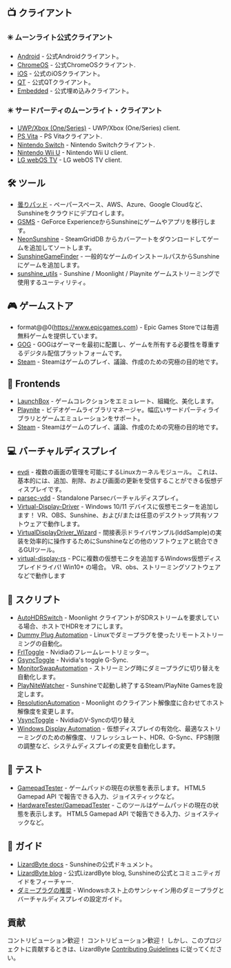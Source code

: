 <!--lint disable awesome-heading awesome-toc double-link-->

<div align="center" style="display: none;">
  <img src="/assets/banner.png" />
  <h1 align="center">素晴らしいサンシャイン</h1>
  <h4 align="center">素晴らしいサンシャインスクリプト、ツール、ガイド、コンパニオンソフトウェアのコレクション</h4>
</div>

<div align="center" style="display: none;">
[
  <a href="#-クライアント">クライアント</a> •
  <a href="#%EF%B8%8F-ツール">ツール</a> •
  <a href="#-ゲームストア">ゲームストア</a> •
  <a href="#-frontends">Frontends</a> •
  <a href="#-バーチャルディスプレイ">バーチャルディスプレイ</a> •
  <a href="#-スクリプト">スクリプト</a> •
  <a href="#-ガイド">ガイド</a>
]
</div>

## 📺 クライアント

### ✳️ ムーンライト公式クライアント

- [Android](https://github.com/moonlight-stream/moonlight-android) - 公式Androidクライアント。
- [ChromeOS](https://github.com/moonlight-stream/moonlight-chrome) - 公式ChromeOSクライアント.
- [iOS](https://github.com/moonlight-stream/moonlight-ios) - 公式のiOSクライアント。
- [QT](https://github.com/moonlight-stream/moonlight-qt) - 公式QTクライアント。
- [Embedded](https://github.com/moonlight-stream/moonlight-embedded) - 公式埋め込みクライアント。

### ✴️ サードパーティのムーンライト・クライアント

- [UWP/Xbox (One/Series)](https://github.com/TheElixZammuto/moonlight-xbox) - UWP/Xbox (One/Series) client.
- [PS Vita](https://github.com/xyzz/vita-moonlight) - PS Vitaクライアント.
- [Nintendo Switch](https://github.com/XITRIX/Moonlight-Switch) - Nintendo Switchクライアント.
- [Nintendo Wii U](https://github.com/GaryOderNichts/moonlight-wiiu) - Nintendo Wii U client.
- [LG webOS TV](https://github.com/mariotaku/moonlight-tv) - LG webOS TV client.

## 🛠️ ツール

- [曇りパッド](https://github.com/PierreBeucher/cloudypad) - ペーパースペース、AWS、Azure、Google Cloudなど、Sunshineをクラウドにデプロイします。
- [GSMS](https://github.com/LizardByte/GSMS) - GeForce ExperienceからSunshineにゲームやアプリを移行します。
- [NeonSunshine](https://github.com/NeonLightning/NeonSunshine) - SteamGridDB からカバーアートをダウンロードしてゲームを追加してソートします。
- [SunshineGameFinder](https://github.com/JMTK/SunshineGameFinder) - 一般的なゲームのインストールパスからSunshineにゲームを追加します。
- [sunshine_utils](https://github.com/designer-living/sunshine_utils) - Sunshine / Moonlight / Playnite ゲームストリーミングで使用するユーティリティ。

## 🎮 ゲームストア

- format@@0(https://www.epicgames.com) - Epic Games Storeでは毎週無料ゲームを提供しています。
- [GOG](https://www.gog.com) - GOGはゲーマーを最初に配置し、ゲームを所有する必要性を尊重するデジタル配信プラットフォームです。
- [Steam](https://store.steampowered.com) - Steamはゲームのプレイ、議論、作成のための究極の目的地です。

## 💠 Frontends

- [LaunchBox](https://www.launchbox-app.com/) - ゲームコレクションをエミュレート、組織化、美化します。
- [Playnite](https://github.com/JosefNemec/Playnite) - ビデオゲームライブラリマネージャ。幅広いサードパーティライブラリとゲームエミュレーションをサポート。
- [Steam](https://store.steampowered.com) - Steamはゲームのプレイ、議論、作成のための究極の目的地です。

## 💻 バーチャルディスプレイ

- [evdi](https://github.com/DisplayLink/evdi) - 複数の画面の管理を可能にするLinuxカーネルモジュール。 これは、基本的には、追加、削除、および画面の更新を受信することができる仮想ディスプレイです。
- [parsec-vdd](https://github.com/nomi-san/parsec-vdd) - Standalone Parsecバーチャルディスプレイ。
- [Virtual-Display-Driver](https://github.com/itsmikethetech/Virtual-Display-Driver) - Windows 10/11 デバイスに仮想モニターを追加します！ VR、OBS、Sunshine、および/または任意のデスクトップ共有ソフトウェアで動作します。
- [VirtualDisplayDriver_Wizard](https://github.com/sofmeright/VirtualDisplayDriver_Wizard) - 間接表示ドライバサンプル(IddSample)の実装を効率的に操作するためにSunshineなどの他のソフトウェアと統合できるGUIツール。
- [virtual-display-rs](https://github.com/MolotovCherry/virtual-display-rs) - PCに複数の仮想モニタを追加するWindows仮想ディスプレイドライバ! Win10+ の場合。 VR、obs、ストリーミングソフトウェアなどで動作します

## 📜 スクリプト

- [AutoHDRSwitch](https://github.com/Nonary/AutoHDRSwitch) - Moonlight クライアントがSDRストリームを要求している場合、ホストでHDRをオフにします。
- [Dummy Plug Automation](https://github.com/XenHat/dummy-plug-automation) - Linuxでダミープラグを使ったリモートストリーミングの自動化。
- [FrlToggle](https://github.com/FrogTheFrog/frl-toggle) - Nvidiaのフレームレートリミッター。
- [GsyncToggle](https://github.com/FrogTheFrog/gsync-toggle) - Nvidia's toggle G-Sync.
- [MonitorSwapAutomation](https://github.com/Nonary/MonitorSwapAutomation) - ストリーミング時にダミープラグに切り替えを自動化します。
- [PlayNiteWatcher](https://github.com/Nonary/PlayNiteWatcher) - Sunshineで起動し終了するSteam/PlayNite Gamesを設定します。
- [ResolutionAutomation](https://github.com/Nonary/ResolutionAutomation) - Moonlight のクライアント解像度に合わせてホスト解像度を変更します。
- [VsyncToggle](https://github.com/xanderfrangos/vsync-toggle) - NvidiaのV-Syncの切り替え
- [Windows Display Automation](https://github.com/fehbari/sunshine-scripts) - 仮想ディスプレイの有効化、最適なストリーミングのための解像度、リフレッシュレート、HDR、G-Sync、FPS制限の調整など、システムディスプレイの変更を自動化します。

## 🧪 テスト

- [GamepadTester](https://hardwaretester.com/gamepad) - ゲームパッドの現在の状態を表示します。 HTML5 Gamepad API で報告できる入力、ジョイスティックなど。
- [HardwareTester/GamepadTester](https://hardwaretester.com/gamepad) - このツールはゲームパッドの現在の状態を表示します。 HTML5 Gamepad API で報告できる入力、ジョイスティックなど。

## 📓 ガイド

- [LizardByte docs](https://docs.lizardbyte.dev/projects/sunshine) - Sunshineの公式ドキュメント。
- [LizardByte blog](https://app.lizardbyte.dev/blog) - 公式LizardByte blog, Sunshineの公式とコミュニティガイドをフィーチャー.
- [ダミープラグの推奨](https://github.com/Nonary/documentation/wiki/DummyPlugs) - Windowsホスト上のサンシャイン用のダミープラグとバーチャルディスプレイの設定ガイド。

## 貢献

コントリビューション歓迎！ コントリビューション歓迎！ しかし、このプロジェクトに貢献するときは、LizardByte
[Contributing Guidelines](https://docs.lizardbyte.dev/en/latest/developers/contributing.html)
に従ってください。
